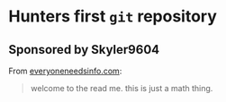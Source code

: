 # Hunters first `git` repository

## Sponsored by Skyler9604

From [everyoneneedsinfo.com](everyoneneedsinfo.com):
> welcome to the read me. this is just a math thing.

